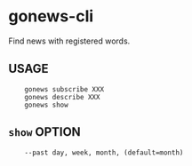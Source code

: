 # gonews-cli
Find news with registered words.

## USAGE

        gonews subscribe XXX
        gonews describe XXX
        gonews show

## `show` OPTION

        --past day, week, month, (default=month)